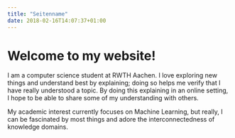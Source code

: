 ```yaml
---
title: "Seitenname"
date: 2018-02-16T14:07:37+01:00
---
```


# Welcome to my website!

I am a computer science student at RWTH Aachen. I love exploring new things
and understand best by explaining; doing so helps me verify that I have really
understood a topic. By doing this explaining in an online setting,
I hope to be able to share some of my understanding with others.

My academic interest currently focuses on Machine Learning, but really, I can
be fascinated by most things and adore the interconnectedness of knowledge domains.
